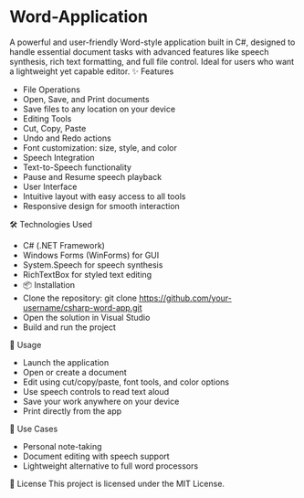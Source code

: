 # Word-Application
A powerful and user-friendly Word-style application built in C#, designed to handle essential document tasks with advanced features like speech synthesis, rich text formatting, and full file control. Ideal for users who want a lightweight yet capable editor.
✨ Features
- File Operations
- Open, Save, and Print documents
- Save files to any location on your device
- Editing Tools
- Cut, Copy, Paste
- Undo and Redo actions
- Font customization: size, style, and color
- Speech Integration
- Text-to-Speech functionality
- Pause and Resume speech playback
- User Interface
- Intuitive layout with easy access to all tools
- Responsive design for smooth interaction

🛠 Technologies Used
- C# (.NET Framework)
- Windows Forms (WinForms) for GUI
- System.Speech for speech synthesis
- RichTextBox for styled text editing
- 📦 Installation
- Clone the repository:
git clone https://github.com/your-username/csharp-word-app.git
- Open the solution in Visual Studio
- Build and run the project

🧪 Usage
- Launch the application
- Open or create a document
- Edit using cut/copy/paste, font tools, and color options
- Use speech controls to read text aloud
- Save your work anywhere on your device
- Print directly from the app

📌 Use Cases
- Personal note-taking
- Document editing with speech support
- Lightweight alternative to full word processors

📄 License
This project is licensed under the MIT License.

